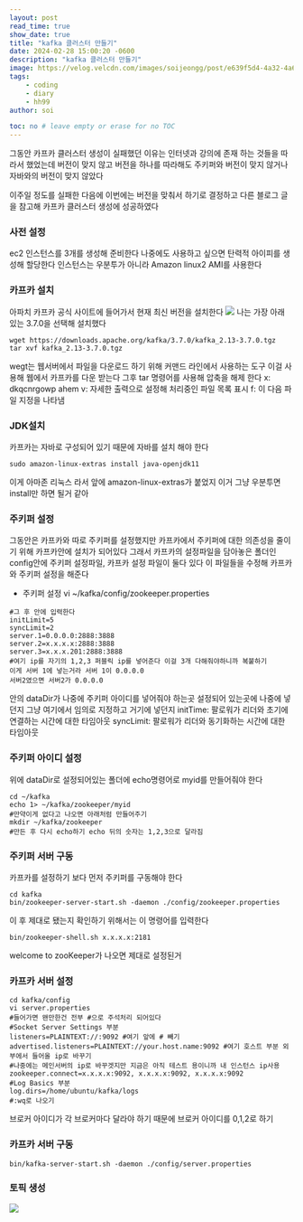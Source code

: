 ```yaml
---
layout: post
read_time: true
show_date: true
title: "kafka 클러스터 만들기"
date: 2024-02-28 15:00:20 -0600
description: "kafka 클러스터 만들기"
image: https://velog.velcdn.com/images/soijeongg/post/e639f5d4-4a32-4a67-b88e-571b669dbd64/image.png
tags: 
    - coding
    - diary
    - hh99
author: soi

toc: no # leave empty or erase for no TOC
---
```


그동안 카프카 클러스터 생성이 실패했던 이유는 인터넷과 강의에 존재 하는 것들을 따라서 했었는데 버전이 맞지 않고 버전을 하나를 따라해도 주키퍼와 버전이 맞지 않거나 자바와의 버전이 맞지 않았다 

이주일 정도를 실패한 다음에 이번에는 버전을 맞춰서 하기로 결정하고 다른 블로그 글을 참고해 카프카 클러스터 생성에 성공하였다 

### 사전 설정
ec2 인스턴스를 3개를 생성해 준비한다 
나중에도 사용하고 싶으면 탄력적 아이피를 생성해 할당한다 
인스턴스는 우분투가 아니라 Amazon linux2 AMI를 사용한다 

### 카프카 설치 
아파치 카프카 공식 사이트에 들어가서 현재 최신 버전을 설치한다 
![](https://velog.velcdn.com/images/soijeongg/post/8424fbc4-52a0-49af-9d9c-7ee1b546fd61/image.png)
나는 가장 아래 있는 3.7.0을 선택해 설치했다 
```shell
wget https://downloads.apache.org/kafka/3.7.0/kafka_2.13-3.7.0.tgz
tar xvf kafka_2.13-3.7.0.tgz
```
wegt는 웹서버에서 파일을 다운로드 하기 위해 커맨드 라인에서 사용하는 도구 
이걸 사용해 웹에서 카프카를 다운 받는다 
그후 tar 명령어를 사용해 압축을 해제 한다 
x: dkqcnrgowp ahem 
v: 자세한 출력으로 설정해 처리중인 파일 목록 표시 
f: 이 다음 파일 지정을 나타냄

### JDK설치
카프카는 자바로 구성되어 있기 때문에 자바를 설치 해야 한다 
```shell
sudo amazon-linux-extras install java-openjdk11
```
이게 아마존 리눅스 라서 앞에 amazon-linux-extras가 붙었지 이거 그냥 우분투면 install만 하면 될거 같아 

### 주키퍼 설정
그동안은 카프카와 따로 주키퍼를 설정했지만 카프카에서 주키퍼에 대한 의존성을 줄이기 위해 카프카안에 설치가 되어있다 
그래서 카프카의 설정파일을 담아놓은 폴더인 config안에 주키퍼 설정파일, 카프카 설정 파일이 둘다 있다 
이 파일들을 수정해 카프카와 주키퍼 설정을 해준다 
- 주키퍼 설정
vi ~/kafka/config/zookeeper.properties
```shell
#그 후 안에 입력한다
initLimit=5
syncLimit=2
server.1=0.0.0.0:2888:3888
server.2=x.x.x.x:2888:3888
server.3=x.x.x.201:2888:3888
#여기 ip를 자기의 1,2,3 퍼블릭 ip를 넣어준다 이걸 3개 다해줘야하니까 복붙하기 
이게 서버 1에 넣는거라 서버 1이 0.0.0.0 
서버2였으면 서버2가 0.0.0.0
```
안의 dataDir가 나중에 주키퍼 아이디를 넣어줘야 하는곳
설정되어 있는곳에 나중에 넣던지 그냥 여기에서 임의로 지정하고 거기에 넣던지 
initTime: 팔로워가 리더와 초기에 연결하는 시간에 대한 타임아웃
syncLimit: 팔로워가 리더와 동기화하는 시간에 대한 타임아웃

### 주키퍼 아이디 설정 
위에 dataDir로 설정되어있는 폴더에 echo명령어로 myid를 만들어줘야 한다 
```shell
cd ~/kafka
echo 1> ~/kafka/zookeeper/myid
#만약이게 없다고 나오면 아래처럼 만들어주기 
mkdir ~/kafka/zookeeper
#만든 후 다시 echo하기 echo 뒤의 숫자는 1,2,3으로 달라짐
```
### 주키퍼 서버 구동
카프카를 설정하기 보다 먼저 주키퍼를 구동해야 한다 
```shell
cd kafka
bin/zookeeper-server-start.sh -daemon ./config/zookeeper.properties
```
이 후 제대로 됐는지 확인하기 위해서는 이 명령어를 입력한다 
```shell
bin/zookeeper-shell.sh x.x.x.x:2181
```
welcome to zooKeeper가 나오면 제대로 설정된거 

### 카프카 서버 설정
```shell
cd kafka/config
vi server.properties
#들어가면 왠만한건 전부 #으로 주석처리 되어있다
#Socket Server Settings 부분
listeners=PLAINTEXT://:9092 #여기 앞에 # 빼기 
advertised.listeners=PLAINTEXT://your.host.name:9092 #여기 호스트 부분 외부에서 들어올 ip로 바꾸기 
#나중에는 메인서버의 ip로 바꾸겟지만 지금은 아직 테스트 용이니까 내 인스턴스 ip사용
zookeeper.connect=x.x.x.x:9092, x.x.x.x:9092, x.x.x.x:9092
#Log Basics 부분
log.dirs=/home/ubuntu/kafka/logs
#:wq로 나오기
```
브로커 아이디가 각 브로커마다 달라야 하기 때문에 브로커 아이디를 0,1,2로 하기 

### 카프카 서버 구동
```shell
bin/kafka-server-start.sh -daemon ./config/server.properties
```

### 토픽 생성
![](https://velog.velcdn.com/images/soijeongg/post/51113b0b-da54-4a34-804b-295af09a2eb5/image.png)
